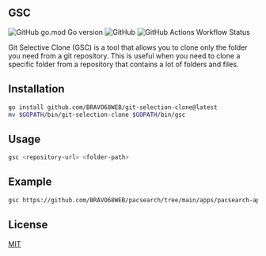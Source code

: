 ## GSC

![GitHub go.mod Go version](https://img.shields.io/github/go-mod/go-version/BRAVO68WEB/git-selective-clone?style=for-the-badge&logo=Go)
![GitHub](https://img.shields.io/github/license/BRAVO68WEB/git-selective-clone?style=for-the-badge)
![GitHub Actions Workflow Status](https://img.shields.io/github/actions/workflow/status/bravo68web/git-selective-clone/build.yaml?style=for-the-badge&logo=Github)


Git Selective Clone (GSC) is a tool that allows you to clone only the folder you need from a git repository. This is useful when you need to clone a specific folder from a repository that contains a lot of folders and files.

## Installation

```bash
go install github.com/BRAVO68WEB/git-selection-clone@latest
mv $GOPATH/bin/git-selection-clone $GOPATH/bin/gsc
```

## Usage

```bash
gsc <repository-url> <folder-path>
```

## Example

```bash
gsc https://github.com/BRAVO68WEB/pacsearch/tree/main/apps/pacsearch-app/components pacsearch_components
```

## License

[MIT](./LICENSE)